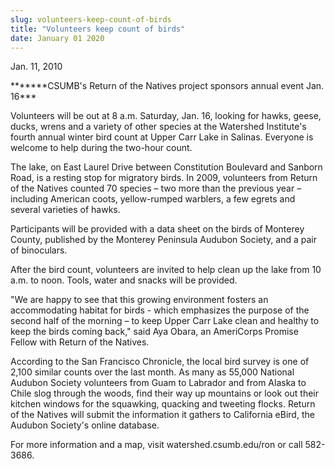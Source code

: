 ```yaml
---
slug: volunteers-keep-count-of-birds
title: "Volunteers keep count of birds"
date: January 01 2020
---
```


 
<p>Jan. 11, 2010</p>
<p>
  *******CSUMB's Return of the Natives project sponsors annual event Jan. 16***
</p>
<p>
  Volunteers will be out at 8 a.m. Saturday, Jan. 16, looking for hawks, geese,
  ducks, wrens and a variety of other species at the Watershed Institute's
  fourth annual winter bird count at Upper Carr Lake in Salinas. Everyone is
  welcome to help during the two-hour count.
</p>
<p>
  The lake, on East Laurel Drive between Constitution Boulevard and Sanborn
  Road, is a resting stop for migratory birds. In 2009, volunteers from Return
  of the Natives counted 70 species – two more than the previous year –
  including American coots, yellow-rumped warblers, a few egrets and several
  varieties of hawks.
</p>
<p>
  Participants will be provided with a data sheet on the birds of Monterey
  County, published by the Monterey Peninsula Audubon Society, and a pair of
  binoculars.
</p>
<p>
  After the bird count, volunteers are invited to help clean up the lake from 10
  a.m. to noon. Tools, water and snacks will be provided.
</p>
<p>
  "We are happy to see that this growing environment fosters an accommodating
  habitat for birds - which emphasizes the purpose of the second half of the
  morning – to keep Upper Carr Lake clean and healthy to keep the birds coming
  back," said Aya Obara, an AmeriCorps Promise Fellow with Return of the
  Natives.
</p>
<p>
  According to the San Francisco Chronicle, the local bird survey is one of
  2,100 similar counts over the last month. As many as 55,000 National Audubon
  Society volunteers from Guam to Labrador and from Alaska to Chile slog through
  the woods, find their way up mountains or look out their kitchen windows for
  the squawking, quacking and tweeting flocks. Return of the Natives will submit
  the information it gathers to California eBird, the Audubon Society's online
  database.
</p>
<p>
  For more information and a map, visit watershed.csumb.edu/ron or call
  582-3686.
</p>
<p></p>
 
